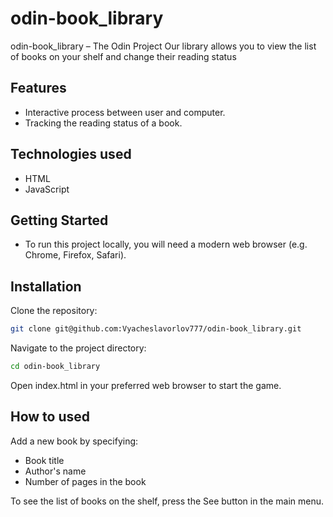 # odin-book_library

odin-book_library – The Odin Project
Our library allows you to view the list of books on your shelf and change their reading status

## Features
- Interactive process between user and computer.
- Tracking the reading status of a book.

## Technologies used
- HTML
- JavaScript

## Getting Started
- To run this project locally, you will need a modern web browser (e.g. Chrome, Firefox, Safari).

## Installation
Clone the repository:
```bash
git clone git@github.com:Vyacheslavorlov777/odin-book_library.git
```
Navigate to the project directory:
```bash
cd odin-book_library
```
Open index.html in your preferred web browser to start the game.

## How to used
Add a new book by specifying:
- Book title
- Author's name
- Number of pages in the book

To see the list of books on the shelf, press the See button in the main menu.